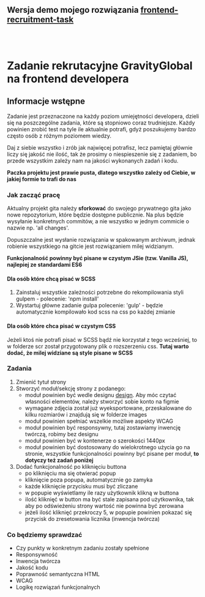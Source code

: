 ## Wersja demo mojego rozwiązania [frontend-recruitment-task](https://robertgraupner.github.io/frontend-recruitment-task/)
<br>
<br>

# Zadanie rekrutacyjne GravityGlobal na frontend developera

## Informacje wstępne
Zadanie jest przeznaczone na każdy poziom umiejętności developera, dzieli się na poszczególne zadania,
które są stopniowo coraz trudniejsze. Każdy powinien zrobić test na tyle ile aktualnie potrafi, gdyż
poszukujemy bardzo często osób z różnym poziomem wiedzy.

Daj z siebie wszystko i zrób jak najwięcej potrafisz, lecz pamiętaj głównie liczy się jakość nie ilość, tak że prosimy
o niespieszenie się z zadaniem, bo przede wszystkim zależy nam na jakości wykonanych zadań
i kodu.

**Paczka projektu jest prawie pusta, dlatego wszystko zależy od Ciebie,
w jakiej formie to trafi do nas**

### Jak zacząć pracę
Aktualny projekt gita należy **sforkować** do swojego prywatnego gita jako nowe repozytorium,
które będzie dostępne publicznie. Na plus będzie wysyłanie konkretnych commitów,
a nie wszystko w jednym commicie o nazwie np. 'all changes'.

Dopuszczalne jest wysłanie rozwiązania w spakowanym archiwum, jednak robienie wszystkiego
na gitcie jest rozwiązaniem milej widzianym.

**Funkcjonalność powinny być pisane w czystym JSie (tzw. Vanilla JS), najlepiej ze standardami ES6**

#### Dla osób które chcą pisać w SCSS
1. Zainstaluj wszystkie zależności potrzebne do rekompilowania styli gulpem -
polecenie: 'npm install'
2. Wystartuj główne zadanie gulpa polecenie: 'gulp' - będzie automatycznie kompilowało
kod scss na css po każdej zmianie

#### Dla osób które chca pisać w czystym CSS

Jeżeli ktoś nie potrafi pisać w SCSS bądź nie korzystał z tego wcześniej, to w folderze scr został przygotowany
plik o rozszerzeniu css. **Tutaj warto dodać, że milej widziane są style pisane w SCSS**

### Zadania
1. Zmienić tytuł strony
2. Stworzyć moduł/sekcję strony z podanego:
    - moduł powinien być wedle designu [design](https://www.figma.com/file/dqY9uYrUYPyr5yjeECoy6X/Recruitment-Task). Aby móc czytać własności elementów, należy stworzyć sobie konto na figmie
    - wymagane zdjęcia został już wyeksportowane, przeskalowane do kilku rozmiarów i znajdują się w folderze images
    - moduł powinien spełniać wszelkie możliwe aspekty WCAG
    - moduł powinien być responsywny, tutaj zostawiamy inwencję twórczą, robimy bez designu
    - moduł powinien być w kontenerze o szerokości 1440px
    - moduł powinien być dostosowany do wielokrotnego użycia go na stronie,
    wszystkie funkcjonalności powinny być pisane per moduł, **to dotyczy też zadań poniżej**
3. Dodać funkcjonalność po kliknięciu buttona
    - po kliknięciu ma się otwierać popup
    - kliknięcie poza popupa, automatycznie go zamyka
    - każde kliknięcie przycisku musi być zliczane
    - w popupie wyświetlamy ile razy użytkownik klikną w buttona
    - ilość kliknięć w button ma być stale zapisana pod użytkownika,
    tak aby po odświeżeniu strony wartość nie powinna być zerowana
    - jeżeli ilość kliknięć przekroczy 5, w popupie powinien pokazać się przycisk do zresetowania licznika (inwencja twórcza)

### Co będziemy sprawdzać
- Czy punkty w konkretnym zadaniu zostały spełnione
- Responsywność
- Inwencja twórcza
- Jakość kodu
- Poprawność semantyczna HTML
- WCAG
- Logikę rozwiązań funkcjonalnych
